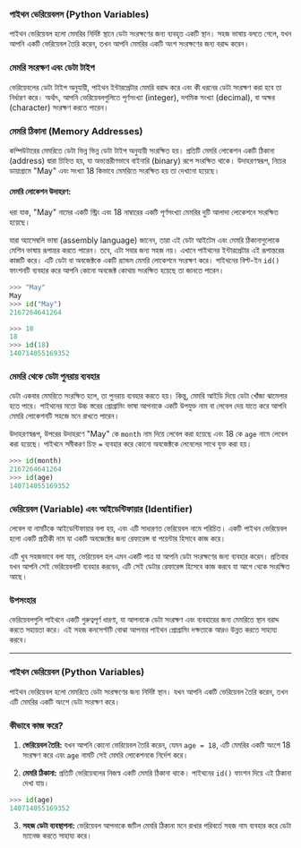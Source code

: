 ### পাইথন ভেরিয়েবলস (Python Variables)

পাইথন ভেরিয়েবল হলো মেমরির নির্দিষ্ট স্থানে ডেটা সংরক্ষণের জন্য ব্যবহৃত একটি স্থান।  সহজ ভাষায় বলতে গেলে, যখন আপনি একটি ভেরিয়েবল তৈরি করেন, তখন আপনি মেমরির একটি অংশ সংরক্ষণের জন্য বরাদ্দ করেন।

### মেমরি সংরক্ষণ এবং ডেটা টাইপ

ভেরিয়েবলের ডেটা টাইপ অনুযায়ী, পাইথন ইন্টারপ্রেটার মেমরি বরাদ্দ করে এবং কী ধরনের ডেটা সংরক্ষণ করা হবে তা নির্ধারণ করে। অর্থাৎ, আপনি ভেরিয়েবলগুলিতে পূর্ণসংখ্যা (integer), দশমিক সংখ্যা (decimal), বা অক্ষর (character) সংরক্ষণ করতে পারেন।

### মেমরি ঠিকানা (Memory Addresses)

কম্পিউটারের মেমরিতে ডেটা ভিন্ন ভিন্ন ডেটা টাইপ অনুযায়ী সংরক্ষিত হয়। প্রতিটি মেমরি লোকেশন একটি ঠিকানা (address) দ্বারা চিহ্নিত হয়, যা অভ্যন্তরীণভাবে বাইনারি (binary) রূপে সংরক্ষিত থাকে। উদাহরণস্বরূপ, নিচের ডায়াগ্রামে "May" এবং সংখ্যা 18 কিভাবে মেমরিতে সংরক্ষিত হয় তা দেখানো হয়েছে।

#### মেমরি লোকেশন উদাহরণ:

ধরা যাক, "May" নামের একটি স্ট্রিং এবং 18 নাম্বারের একটি পূর্ণসংখ্যা মেমরির দুটি আলাদা লোকেশনে সংরক্ষিত হয়েছে।

যারা অ্যাসেম্বলি ভাষা (assembly language) জানেন, তারা এই ডেটা আইটেম এবং মেমরি ঠিকানাগুলোকে মেশিন ভাষায় রূপান্তর করতে পারেন। তবে, এটা সবার জন্য সহজ নয়। এখানে পাইথনের ইন্টারপ্রেটার এই রূপান্তরের কাজটি করে। এটি ডেটা বা অবজেক্টকে একটি র‍্যান্ডম মেমরি লোকেশনে সংরক্ষণ করে। পাইথনের বিল্ট-ইন `id()` ফাংশনটি ব্যবহার করে আপনি কোনো অবজেক্ট কোথায় সংরক্ষিত হয়েছে তা জানতে পারেন।

```python
>>> "May"
May
>>> id("May")
2167264641264

>>> 18
18
>>> id(18)
140714055169352
```

### মেমরি থেকে ডেটা পুনরায় ব্যবহার

ডেটা একবার মেমরিতে সংরক্ষিত হলে, তা পুনরায় ব্যবহার করতে হয়। কিন্তু, মেমরি আইডি দিয়ে ডেটা খোঁজা ঝামেলার হতে পারে। পাইথনের মতো উচ্চ স্তরের প্রোগ্রামিং ভাষা আপনাকে একটি উপযুক্ত নাম বা লেবেল দেয় যাতে করে আপনি মেমরি লোকেশনটি সহজে মনে রাখতে পারেন।

উদাহরণস্বরূপ, উপরের উদাহরণে "May" কে `month` নাম দিয়ে লেবেল করা হয়েছে এবং 18 কে `age` নামে লেবেল করা হয়েছে। পাইথনে সমীকরণ চিহ্ন `=` ব্যবহার করে কোনো অবজেক্টকে লেবেলের সাথে যুক্ত করা হয়।

```python
>>> id(month)
2167264641264
>>> id(age)
140714055169352

```

### ভেরিয়েবল (Variable) এবং আইডেন্টিফায়ার (Identifier)

লেবেল বা নামটিকে আইডেন্টিফায়ার বলা হয়, এবং এটি সাধারণত ভেরিয়েবল নামে পরিচিত। একটি পাইথন ভেরিয়েবল হলো একটি প্রতীকী নাম যা একটি অবজেক্টের জন্য রেফারেন্স বা পয়েন্টার হিসাবে কাজ করে।

এটি খুব সহজভাবে বলা যায়, ভেরিয়েবল হল এমন একটি পাত্র যা আপনি ডেটা সংরক্ষণের জন্য ব্যবহার করেন। প্রতিবার যখন আপনি সেই ভেরিয়েবলটি ব্যবহার করবেন, এটি সেই ডেটার রেফারেন্স হিসেবে কাজ করবে যা আগে থেকে সংরক্ষিত আছে।

### উপসংহার

ভেরিয়েবলগুলি পাইথনে একটি গুরুত্বপূর্ণ ধারণা, যা আপনাকে ডেটা সংরক্ষণ এবং ব্যবহারের জন্য মেমরিতে স্থান বরাদ্দ করতে সহায়তা করে। এই সহজ কনসেপ্টটি বোঝা আপনার পাইথন প্রোগ্রামিং দক্ষতাকে আরও উন্নত করতে সাহায্য করবে।

---
### পাইথন ভেরিয়েবল (Python Variables)

পাইথন ভেরিয়েবল হলো মেমরিতে ডেটা সংরক্ষণের জন্য নির্দিষ্ট স্থান। যখন আপনি একটি ভেরিয়েবল তৈরি করেন, তখন এটি মেমরির একটি অংশে ডেটা সংরক্ষণ করে।

### কীভাবে কাজ করে?

1. **ভেরিয়েবল তৈরি:** যখন আপনি কোনো ভেরিয়েবল তৈরি করেন, যেমন `age = 18`, এটি মেমরির একটি অংশে 18 সংরক্ষণ করে এবং `age` নামটি সেই মেমরি লোকেশনকে নির্দেশ করে।
    
2. **মেমরি ঠিকানা:** প্রতিটি ভেরিয়েবলের নিজস্ব একটি মেমরি ঠিকানা থাকে। পাইথনের `id()` ফাংশন দিয়ে এই ঠিকানা দেখা যায়।
    
```python 
>>> id(age)
140714055169352
```

3. **সহজ ডেটা ব্যবস্থাপনা:** ভেরিয়েবল আপনাকে জটিল মেমরি ঠিকানা মনে রাখার পরিবর্তে সহজ নাম ব্যবহার করে ডেটা ম্যানেজ করতে সাহায্য করে।